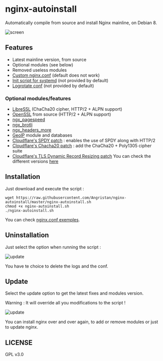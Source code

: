 # nginx-autoinstall
Automatically compile from source and install Nginx mainline, on Debian 8.

![screen](https://lut.im/0bANC53xTu/DIob0ZeX2wG2vdAW.png)
## Features
- Latest mainline version, from source
- Optional modules (see below)
- Removed useless modules
- [Custom nginx.conf](https://github.com/Angristan/nginx-autoinstall/blob/master/conf/nginx.conf) (default does not work)
- [Init script for systemd](https://github.com/Angristan/nginx-autoinstall/blob/master/conf/nginx.service) (not provided by default)
- [Logrotate conf](https://github.com/Angristan/nginx-autoinstall/blob/master/conf/nginx-logrotate) (not provided by default)

### Optional modules/features
- [LibreSSL](http://www.libressl.org/) (ChaCha20 cipher, HTTP/2 + ALPN support)
- [OpenSSL](https://www.openssl.org/) from source (HTTP/2 + ALPN support)
- [ngx_pagespeed](https://github.com/pagespeed/ngx_pagespeed)
- [ngx_brotli](https://github.com/google/ngx_brotli)
- [ngx_headers_more](https://github.com/openresty/headers-more-nginx-module)
- [GeoIP](http://dev.maxmind.com/geoip/geoip2/geolite2/) module and databases
- [Cloudflare's SPDY patch](https://blog.cloudflare.com/open-sourcing-our-nginx-http-2-spdy-code/) : enables the use of SPDY along with HTTP/2
- [Cloudflare's Chacha20 patch](https://blog.cloudflare.com/do-the-chacha-better-mobile-performance-with-cryptography/) : add the ChaCha20 + Poly1305 cipher suite
- [Cloudflare's TLS Dynamic Record Resizing patch](https://blog.cloudflare.com/optimizing-tls-over-tcp-to-reduce-latency/)
You can check the different versions [here](https://github.com/Angristan/nginx-autoinstall/tree/master/var)
## Installation

Just download and execute the script :
```
wget https://raw.githubusercontent.com/Angristan/nginx-autoinstall/master/nginx-autoinstall.sh
chmod +x nginx-autoinstall.sh
./nginx-autoinstall.sh
```

You can check [nginx.conf exemples](https://github.com/Angristan/nginx-autoinstall/tree/master/conf).

## Uninstallation

Just select the option when running the script :

![update](https://lut.im/Gbz5D0EH9Z/kbXb0nQ49NN52VI9.png)

You have te choice to delete the logs and the conf.

## Update

Select the update option to get the latest fixes and modules version. 

Warning : It will override all you modifications to the script !

![update](https://lut.im/CbjoOphOFa/RuLJ82QCnlnBIviW.png)

You can install nginx over and over again, to add or remove modules or just to update nginx.

## LICENSE

GPL v3.0
